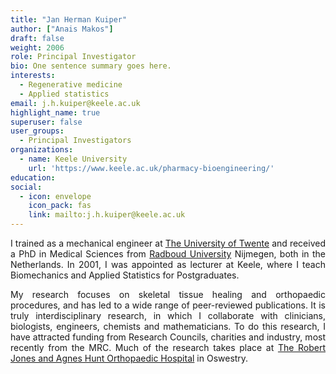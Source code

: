 ```yaml
---
title: "Jan Herman Kuiper"
author: ["Anais Makos"]
draft: false
weight: 2006
role: Principal Investigator
bio: One sentence summary goes here.
interests:
  - Regenerative medicine
  - Applied statistics
email: j.h.kuiper@keele.ac.uk
highlight_name: true
superuser: false
user_groups:
  - Principal Investigators
organizations:
  - name: Keele University
    url: 'https://www.keele.ac.uk/pharmacy-bioengineering/'
education:
social:
  - icon: envelope
    icon_pack: fas
    link: mailto:j.h.kuiper@keele.ac.uk
---
```

<style>
body {
text-align: justify}
</style>

I trained as a mechanical engineer at [The University of Twente](https://www.utwente.nl/en/) and received a PhD in Medical Sciences from [Radboud University](https://www.ru.nl/english/) Nijmegen, both in the Netherlands. In 2001, I was appointed as lecturer at Keele, where I teach Biomechanics and Applied Statistics for Postgraduates. 

My research focuses on skeletal tissue healing and orthopaedic procedures, and has led to a wide range of peer-reviewed publications. It is truly interdisciplinary research, in which I collaborate with clinicians, biologists, engineers, chemists and mathematicians. To do this research, I have attracted funding from Research Councils, charities and industry, most recently from the MRC. Much of the research takes place at [The Robert Jones and Agnes Hunt Orthopaedic Hospital](https://www.rjah.nhs.uk/) in Oswestry.
